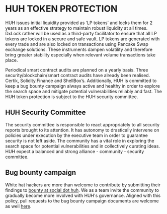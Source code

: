 # HUH TOKEN PROTECTION

HUH issues initial liquidity provided as ‘LP tokens’ and locks them for 2 years as an effective strategy to maintain robust liquidity at all times. DxLock rather will be used as a third-party facilitator to ensure that all LP tokens are locked in a secure and safe vault. LP tokens are generated with every trade and are also locked on transactions using Pancake Swap exchange solutions. These instruments dampen volatility and therefore bring greater stability especially when relevant volume transactions take place.&#x20;

Periodical smart contract audits are planned on a yearly basis. Three security/blockchain/smart contract audits have already been realised. Certik, Solidity.Finance and ShellBox’s. Additionally, HUH is committed to keep a bug bounty campaign always active and healthy in order to explore the search space and mitigate potential vulnerabilities reliably and fast. The HUH token protection is subject to the HUH security committee.

## HUH Security Committee

The security committee is responsible to react appropriately to all security reports brought to its attention. It has autonomy to drastically intervene on policies under execution by the executive team in order to guarantee security is not left aside. The community has a vital role in exploring the search space for potential vulnerabilities and in collectively curating ideas. HUH expect a balanced and strong alliance - community - security committee.

## Bug bounty campaign

White hat hackers are more than welcome to contribute by submitting their findings to [bounty at social dot huh](mailto:bounty@social.huh). We as a team invite the community to gradually become more involved with HUH's governance. Aligned with this policy, pull requests to the bug bounty campaign documents are welcome as well [here](https://github.com/HUH-Token/bug-bounty-campaign-docs/tree/development).
